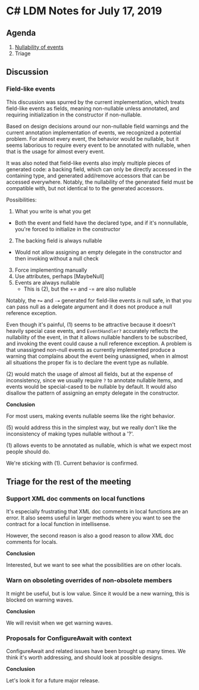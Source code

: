 
# C# LDM Notes for July 17, 2019

## Agenda

1. [Nullability of events](https://github.com/dotnet/roslyn/issues/34982)
2. Triage

## Discussion

### Field-like events

This discussion was spurred by the current implementation, which treats
field-like events as fields, meaning non-nullable unless annotated, and
requiring initialization in the constructor if non-nullable.

Based on design decisions around our non-nullable field warnings and the current
annotation implementation of events, we recognized a potential problem. For almost
every event, the behavior would be nullable, but it seems laborious to require every
event to be annotated with nullable, when that is the usage for almost every event.

It was also noted that field-like events also imply multiple pieces of generated code: a backing
field, which can only be directly accessed in the containing type, and generated add/remove
accessors that can be accessed everywhere. Notably, the nullability of the generated field must
be compatible with, but not identical to to the generated accessors.

Possibilities:

1. What you write is what you get
 - Both the event and field have the declared type, and if it's nonnullable, you're forced to initialize in the constructor
2. The backing field is always nullable
 - Would not allow assigning an empty delegate in the constructor and then invoking without a null check
3. Force implementing manually
4. Use attributes, perhaps [MaybeNull]
5. Events are always nullable
    - This is (2), but the += and -= are also nullable

Notably, the `+=` and `-=` generated for field-like events *is* null safe, in that you can pass
null as a delegate argument and it does not produce a null reference exception.

Even though it's painful, (1) seems to be attractive because it doesn't heavily special
case events, and `EventHandler?` accurately reflects the nullability of the event, in that
it allows nullable handlers to be subscribed, and invoking the event could cause a null
reference exception. A problem is that unassigned non-null events as currently implemented
produce a warning that complains about the event being unassigned, when in almost all situations
the proper fix is to declare the event type as nullable.

(2) would match the usage of almost all fields, but at the expense of inconsistency, since we
usually require `?` to annotate nullable items, and events would be special-cased to be nullable
by default. It would also disallow the pattern of assigning an empty delegate in the constructor.

**Conclusion**

For most users, making events nullable seems like the right behavior.

(5) would address this in the simplest way, but
we really don't like the inconsistency of making types nullable without a '?'. 

(1) allows events to be annotated as nullable, which is what we expect most people should do.

We're sticking with (1). Current behavior is confirmed.


## Triage for the rest of the meeting

### Support XML doc comments on local functions

It's especially frustrating that XML doc comments in local functions are an error. It also seems
useful in larger methods where you want to see the contract for a local function in intellisense.

However, the second reason is also a good reason to allow XML doc comments for locals.

**Conclusion**

Interested, but we want to see what the possibilities are on other locals.


### Warn on obsoleting overrides of non-obsolete members

It might be useful, but is low value. Since it would be a new warning, this is blocked on warning
waves.

**Conclusion**

We will revisit when we get warning waves.

### Proposals for ConfigureAwait with context

ConfigureAwait and related issues have been brought up many times. We think it's worth addressing,
and should look at possible designs.

**Conclusion**

Let's look it for a future major release.
